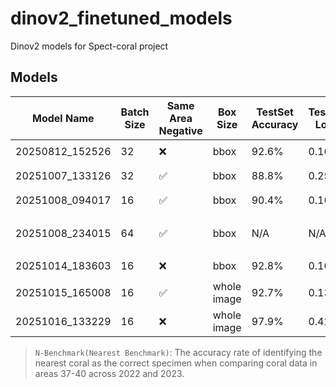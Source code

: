 # dinov2_finetuned_models
Dinov2 models for Spect-coral project

## Models

| Model Name | Batch Size | Same Area Negative | Box Size | TestSet Accuracy | TestSet Loss| N-Benchmark A37 | N-Benchmark A38 | N-Benchmark A39 | N-Benchmark A40 | N-Benchmark Avg | Comment |
| --- | --- | --- | --- | --- | --- | --- | --- | --- | --- | --- | --- |
| 20250812_152526 | 32 | ❌ | bbox | 92.6% | 0.1659 | 50.00% | 51.61% | 48.15% | 43.24% | 48.25% | <hr> |
| 20251007_133126 | 32 | ✅ | bbox | 88.8% | 0.2523 | 46.88% | 41.94% | 33.33% | 35.14% | 39.32% | <hr> |
| 20251008_094017 | 16 | ✅ | bbox | 90.4% | 0.1636 | 37.50% | 48.39% | 37.04% | 37.84% | 40.19% | <hr> |
| 20251008_234015 | 64 | ✅ | bbox | N/A | N/A | N/A | N/A | N/A | N/A | N/A | CUDA out of memory |
| 20251014_183603 | 16 | ❌ | bbox | 92.8% | 0.1012 | 37.50% | 38.71% | 44.44% | 43.24% | 40.97% | <hr> |
| 20251015_165008 | 16 | ✅ | whole image | 92.7% | 0.1330 | 62.50% | 61.29% | 55.56% | 78.38% | 64.43% | <hr> |
| 20251016_133229 | 16 | ❌ | whole image | 97.9% | 0.429 | 56.25% | 58.06% | 74.07% | 64.86% | 63.31% | <hr> |

> `N-Benchmark(Nearest Benchmark)`: The accuracy rate of identifying the nearest coral as the correct specimen when comparing coral data in areas 37-40 across 2022 and 2023.